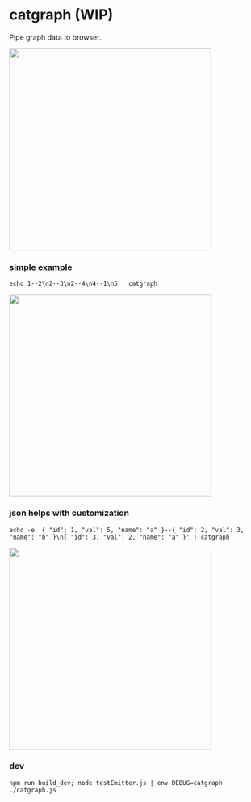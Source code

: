# catgraph (WIP)

Pipe graph data to browser.

<img src="/screnshot.png?raw=true" width="400">

### simple example

```
echo 1--2\n2--3\n2--4\n4--1\n5 | catgraph
```
<img src="/screnshot1.png?raw=true" width="400">

### json helps with customization

```
echo -e '{ "id": 1, "val": 5, "name": "a" }--{ "id": 2, "val": 3, "name": "b" }\n{ "id": 3, "val": 2, "name": "a" }' | catgraph
```
<img src="/screnshot2.png?raw=true" width="400">

### dev

```
npm run build_dev; node testEmitter.js | env DEBUG=catgraph ./catgraph.js
```
